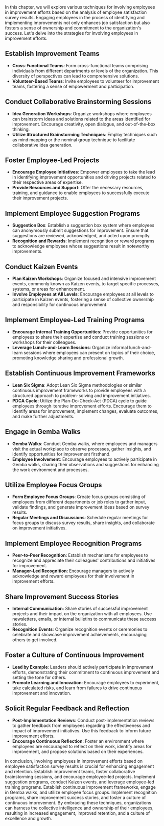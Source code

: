 
In this chapter, we will explore various techniques for involving employees in improvement efforts based on the analysis of employee satisfaction survey results. Engaging employees in the process of identifying and implementing improvements not only enhances job satisfaction but also fosters a sense of ownership and commitment to the organization's success. Let's delve into the strategies for involving employees in improvement efforts.

Establish Improvement Teams
---------------------------

* **Cross-Functional Teams**: Form cross-functional teams comprising individuals from different departments or levels of the organization. This diversity of perspectives can lead to comprehensive solutions.
* **Volunteer-Based Teams**: Invite employees to volunteer for improvement teams, fostering a sense of empowerment and participation.

Conduct Collaborative Brainstorming Sessions
--------------------------------------------

* **Idea Generation Workshops**: Organize workshops where employees can brainstorm ideas and solutions related to the areas identified for improvement. Encourage creativity, open dialogue, and out-of-the-box thinking.
* **Utilize Structured Brainstorming Techniques**: Employ techniques such as mind mapping or the nominal group technique to facilitate collaborative idea generation.

Foster Employee-Led Projects
----------------------------

* **Encourage Employee Initiatives**: Empower employees to take the lead in identifying improvement opportunities and driving projects related to their respective areas of expertise.
* **Provide Resources and Support**: Offer the necessary resources, training, and guidance to enable employees to successfully execute their improvement projects.

Implement Employee Suggestion Programs
--------------------------------------

* **Suggestion Box**: Establish a suggestion box system where employees can anonymously submit suggestions for improvement. Ensure that suggestions are reviewed, acknowledged, and acted upon promptly.
* **Recognition and Rewards**: Implement recognition or reward programs to acknowledge employees whose suggestions result in noteworthy improvements.

Conduct Kaizen Events
---------------------

* **Plan Kaizen Workshops**: Organize focused and intensive improvement events, commonly known as Kaizen events, to target specific processes, systems, or areas for enhancement.
* **Involve Employees at All Levels**: Encourage employees at all levels to participate in Kaizen events, fostering a sense of collective ownership and responsibility for continuous improvement.

Implement Employee-Led Training Programs
----------------------------------------

* **Encourage Internal Training Opportunities**: Provide opportunities for employees to share their expertise and conduct training sessions or workshops for their colleagues.
* **Leverage Lunch-and-Learn Sessions**: Organize informal lunch-and-learn sessions where employees can present on topics of their choice, promoting knowledge sharing and professional growth.

Establish Continuous Improvement Frameworks
-------------------------------------------

* **Lean Six Sigma**: Adopt Lean Six Sigma methodologies or similar continuous improvement frameworks to provide employees with a structured approach to problem-solving and improvement initiatives.
* **PDCA Cycle**: Utilize the Plan-Do-Check-Act (PDCA) cycle to guide employees through iterative improvement efforts. Encourage them to identify areas for improvement, implement changes, evaluate outcomes, and make further adjustments.

Engage in Gemba Walks
---------------------

* **Gemba Walks**: Conduct Gemba walks, where employees and managers visit the actual workplace to observe processes, gather insights, and identify opportunities for improvement firsthand.
* **Employee Involvement**: Encourage employees to actively participate in Gemba walks, sharing their observations and suggestions for enhancing the work environment and processes.

Utilize Employee Focus Groups
-----------------------------

* **Form Employee Focus Groups**: Create focus groups consisting of employees from different departments or job roles to gather input, validate findings, and generate improvement ideas based on survey results.
* **Regular Meetings and Discussions**: Schedule regular meetings for focus groups to discuss survey results, share insights, and collaborate on improvement initiatives.

Implement Employee Recognition Programs
---------------------------------------

* **Peer-to-Peer Recognition**: Establish mechanisms for employees to recognize and appreciate their colleagues' contributions and initiatives for improvement.
* **Manager-Led Recognition**: Encourage managers to actively acknowledge and reward employees for their involvement in improvement efforts.

Share Improvement Success Stories
---------------------------------

* **Internal Communication**: Share stories of successful improvement projects and their impact on the organization with all employees. Use newsletters, emails, or internal bulletins to communicate these success stories.
* **Recognition Events**: Organize recognition events or ceremonies to celebrate and showcase improvement achievements, encouraging others to get involved.

Foster a Culture of Continuous Improvement
------------------------------------------

* **Lead by Example**: Leaders should actively participate in improvement efforts, demonstrating their commitment to continuous improvement and setting the tone for others.
* **Promote Learning and Innovation**: Encourage employees to experiment, take calculated risks, and learn from failures to drive continuous improvement and innovation.

Solicit Regular Feedback and Reflection
---------------------------------------

* **Post-Implementation Reviews**: Conduct post-implementation reviews to gather feedback from employees regarding the effectiveness and impact of improvement initiatives. Use this feedback to inform future improvement efforts.
* **Encourage Continuous Reflection**: Foster an environment where employees are encouraged to reflect on their work, identify areas for improvement, and propose solutions based on their experiences.

In conclusion, involving employees in improvement efforts based on employee satisfaction survey results is crucial for enhancing engagement and retention. Establish improvement teams, foster collaborative brainstorming sessions, and encourage employee-led projects. Implement suggestion programs, conduct Kaizen events, and leverage employee-led training programs. Establish continuous improvement frameworks, engage in Gemba walks, and utilize employee focus groups. Implement recognition programs, share improvement success stories, and foster a culture of continuous improvement. By embracing these techniques, organizations can harness the collective intelligence and ownership of their employees, resulting in increased engagement, improved retention, and a culture of excellence and growth.
